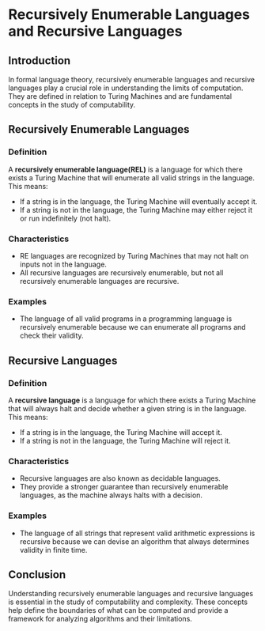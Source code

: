 # Recursively Enumerable Languages and Recursive Languages

## Introduction

In formal language theory, recursively enumerable languages and recursive languages play a crucial role in understanding the limits of computation. They are defined in relation to Turing Machines and are fundamental concepts in the study of computability.

## Recursively Enumerable Languages

### Definition

A **recursively enumerable language(REL)** is a language for which there exists a Turing Machine that will enumerate all valid strings in the language. This means:

- If a string is in the language, the Turing Machine will eventually accept it.
- If a string is not in the language, the Turing Machine may either reject it or run indefinitely (not halt).

### Characteristics

- RE languages are recognized by Turing Machines that may not halt on inputs not in the language.
- All recursive languages are recursively enumerable, but not all recursively enumerable languages are recursive.

### Examples

- The language of all valid programs in a programming language is recursively enumerable because we can enumerate all programs and check their validity.

## Recursive Languages

### Definition

A **recursive language** is a language for which there exists a Turing Machine that will always halt and decide whether a given string is in the language. This means:

- If a string is in the language, the Turing Machine will accept it.
- If a string is not in the language, the Turing Machine will reject it.

### Characteristics

- Recursive languages are also known as decidable languages.
- They provide a stronger guarantee than recursively enumerable languages, as the machine always halts with a decision.

### Examples

- The language of all strings that represent valid arithmetic expressions is recursive because we can devise an algorithm that always determines validity in finite time.

## Conclusion

Understanding recursively enumerable languages and recursive languages is essential in the study of computability and complexity. These concepts help define the boundaries of what can be computed and provide a framework for analyzing algorithms and their limitations.
